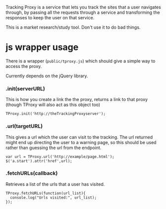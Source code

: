 Tracking Proxy is a service that lets you track the sites that a user navigates through, by passing all the requests through a service and transforming the responses to keep the user on that service.

This is a market research/study tool.  Don't use it to do bad things.

# js wrapper usage

There is a wrapper (`public/tproxy.js`) which should give a simple way to access the proxy.

Currently depends on the jQuery library.

### .init(serverURL)

This is how you create a link the the proxy, returns a link to that proxy (though TProxy will also act as this object too)

    TProxy.init('http://theTrackingProxyserver');

### .url(targetURL)

This gives a url which the user can visit to the tracking.  The url returned might end up directing the user to a warning page,  so this should be used rather than guessing the url from the endpoint.

    var url = TProxy.url('http://example/page.html');
    $('a.start').attr('href',url);

### .fetchURLs(callback)

Retrieves a list of the urls that a user has visited.

    TProxy.fetchURLs(function(url_list){
      console.log("Urls visited:", url_list);
    });

